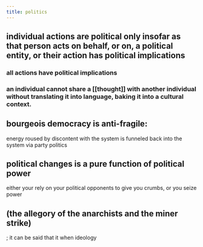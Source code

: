 ```yaml
---
title: politics
---
```


## individual actions are political only insofar as that person acts on behalf, or on, a political entity, or their action has political implications
### all actions have political implications
### an individual cannot share a [[thought]] with another individual without translating it into language, baking it into a cultural context.
## bourgeois democracy is anti-fragile:
energy roused by discontent with the system is funneled back into the system via party politics
## political changes is a pure function of political power
either your rely on your political opponents to give you crumbs, or you seize power
## (the allegory of the anarchists and the miner strike) 
; it can be said that it when ideology
